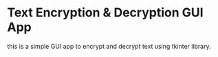 # Text Encryption & Decryption GUI App
this is a simple GUI app to encrypt and decrypt text using tkinter library. 
